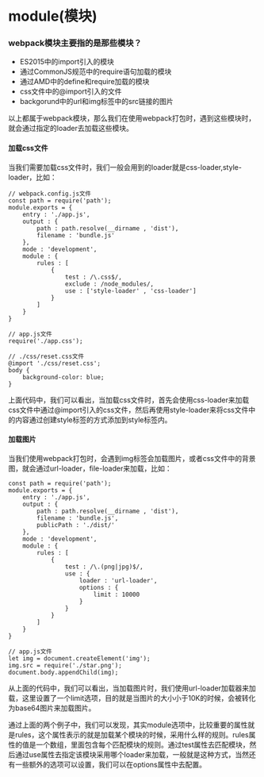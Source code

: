 # module(模块)
### webpack模块主要指的是那些模块？
- ES2015中的import引入的模块
- 通过CommonJS规范中的require语句加载的模块
- 通过AMD中的define和require加载的模块
- css文件中的@import引入的文件
- backgorund中的url和img标签中的src链接的图片

以上都属于webpack模块，那么我们在使用webpack打包时，遇到这些模块时，就会通过指定的loader去加载这些模块。

#### 加载css文件
当我们需要加载css文件时，我们一般会用到的loader就是css-loader,style-loader，比如：
```
// webpack.config.js文件
const path = require('path');
module.exports = {
	entry : './app.js',
	output : {
		path : path.resolve(__dirname , 'dist'),
		filename : 'bundle.js'
	},
	mode : 'development',
	module : {
		rules : [
			{
				test : /\.css$/,
				exclude : /node_modules/,
				use : ['style-loader' , 'css-loader']
			}
		]
	}
}
```
```
// app.js文件
require('./app.css');
```
```
// ./css/reset.css文件
@import './css/reset.css';
body {
    background-color: blue;
}
```
上面代码中，我们可以看出，当加载css文件时，首先会使用css-loader来加载css文件中通过@import引入的css文件，然后再使用style-loader来将css文件中的内容通过创建style标签的方式添加到style标签内。
#### 加载图片
当我们使用webpack打包时，会遇到img标签会加载图片，或者css文件中的背景图，就会通过url-loader，file-loader来加载，比如：
```
const path = require('path');
module.exports = {
	entry : './app.js',
	output : {
		path : path.resolve(__dirname , 'dist'),
		filename : 'bundle.js',
		publicPath : './dist/'
	},
	mode : 'development',
	module : {
		rules : [
			{
				test : /\.(png|jpg)$/,
				use : {
					loader : 'url-loader',
					options : {
						limit : 10000
					}
				}
			}
		]
	}
}
```

```
// app.js文件
let img = document.createElement('img');
img.src = require('./star.png');
document.body.appendChild(img);

```
从上面的代码中，我们可以看出，当加载图片时，我们使用url-loader加载器来加载，这里设置了一个limit选项，目的就是当图片的大小小于10K的时候，会被转化为base64图片来加载图片。

通过上面的两个例子中，我们可以发现，其实module选项中，比较重要的属性就是rules，这个属性表示的就是加载某个模块的时候，采用什么样的规则。rules属性的值是一个数组，里面包含每个匹配模块的规则。通过test属性去匹配模块，然后通过use属性去指定该模块采用哪个loader来加载，一般就是这种方式，当然还有一些额外的选项可以设置，我们可以在options属性中去配置。